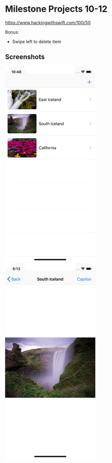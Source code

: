 # Milestone Projects 10-12

https://www.hackingwithswift.com/100/50

Bonus:
- Swipe left to delete item

## Screenshots

![screenshot1](screenshots/screen01.png)
![screenshot2](screenshots/screen02.png)
